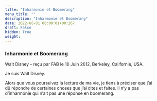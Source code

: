 ```yaml
---
title: "Inharmonie et Boomerang"
menu_title: ""
description: "Inharmonie et Boomerang"
date: 2022-06-01 06:00:01+00:267
draft: False
hidden: True
weight:
---
```

### Inharmonie et Boomerang

Walt Disney - reçu par FAB le 10 Juin 2012, Berkeley, Californie, USA.

Je suis Walt Disney.

Alors que vous poursuivez la lecture de ma vie, je tiens à préciser que j’ai dû répondre de certaines choses que j’ai dites et faites. Il n’y a pas d’inharmonie qui n’ait pas une réponse en boomerang.
